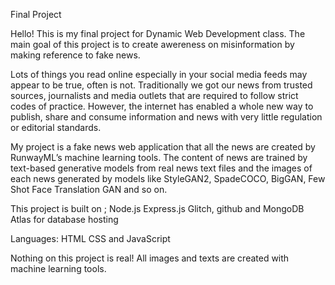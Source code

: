 Final Project

Hello! 
This is my final project for Dynamic Web Development class. The main goal of this project is to create awereness on misinformation by making reference to fake news.

Lots of things you read online especially in your social media feeds may appear to be true, often is not.
Traditionally we got our news from trusted sources, journalists and media outlets that are required to follow strict codes of practice. 
However, the internet has enabled a whole new way to publish, share and consume information and news with very little regulation or editorial standards.

My project is a fake news web application that all the news are created by RunwayML’s machine learning tools. 
The content of news are trained by text-based generative models from real news text files and the images of each news generated by models like StyleGAN2, SpadeCOCO, BigGAN, Few Shot Face Translation GAN and so on.

This project is built on ;
Node.js 
Express.js
Glitch, github and MongoDB Atlas for database hosting 

Languages:
HTML CSS and JavaScript 

Nothing on this project is real! All images and texts are created with machine learning tools. 
